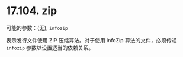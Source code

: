 # 17.104. zip

可能的参数：(无), `infozip`

表示发行文件使用 ZIP 压缩算法。对于使用 infoZip 算法的文件，必须传递 `infozip` 参数以设置适当的依赖关系。

